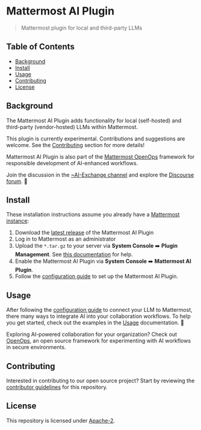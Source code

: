 # Mattermost AI Plugin

> Mattermost plugin for local and third-party LLMs

<!-- omit from toc -->
## Table of Contents

- [Background](#background)
- [Install](#install)
- [Usage](#usage)
- [Contributing](#contributing)
- [License](#license)

## Background

The Mattermost AI Plugin adds functionality for local (self-hosted) and third-party (vendor-hosted) LLMs within Mattermost.

This plugin is currently experimental. Contributions and suggestions are welcome. See the [Contributing](#contributing) section for more details!

Mattermost AI Plugin is also part of the [Mattermost OpenOps](https://openops.mattermost.com) framework for responsible development of AI-enhanced workflows.

Join the discussion in the [~AI-Exchange channel](https://community.mattermost.com/core/channels/ai-exchange) and explore the [Discourse forum](https://forum.mattermost.com/c/openops-ai/40). 💬

## Install

These installation instructions assume you already have a [Mattermost instance](https://mattermost.com/download/):

1. Download the [latest release](https://github.com/mattermost/mattermost-plugin-ai/releases) of the Mattermost AI Plugin
2. Log in to Mattermost as an administrator
3. Upload the `*.tar.gz` to your server via **System Console** ➡️ **Plugin Management**. See [this documentation](https://developers.mattermost.com/integrate/plugins/using-and-managing-plugins/#custom-plugins) for help.
4. Enable the Mattermost AI Plugin via **System Console** ➡️ **Mattermost AI Plugin**.
5. Follow the [configuration guide](./docs/configuration-guide.md) to set up the Mattermost AI Plugin.

## Usage

After following the [configuration guide](./docs/configuration-guide.md) to connect your LLM to Mattermost, there many ways to integrate AI into your collaboration workflows. To help you get started, check out the examples in the [Usage](./docs/usage.md) documentation. 🚀

Exploring AI-powered collaboration for your organization? Check out [OpenOps](https://openops.mattermost.com), an open source framework for experimenting with AI workflows in secure environments.

## Contributing

Interested in contributing to our open source project? Start by reviewing the [contributor guidelines](./.github/CONTRIBUTING.md) for this repository.

## License

This repository is licensed under [Apache-2](./LICENSE.md).
